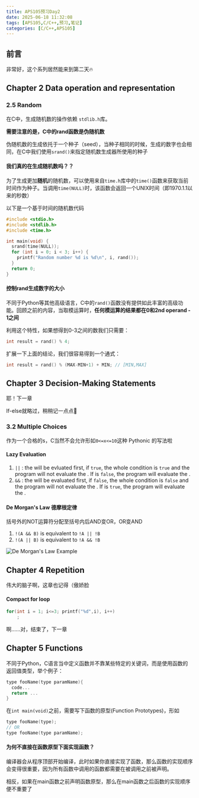 ```yaml
---
title: APS105预习Day2
date: 2025-06-18 11:32:08
tags: [APS105,C/C++,预习,笔记]
categories: [C/C++,APS105]
---
```

## 前言

非常好，这个系列居然能来到第二天🔥

## Chapter 2 Data operation and representation

### 2.5 Random

在C中，生成随机数的操作依赖 `stdlib.h`库。

**需要注意的是，C中的rand函数是伪随机数**

伪随机数的生成依托于一个种子（seed），当种子相同的时候，生成的数字也会相同，在C中我们使用`srand()`来指定随机数生成器所使用的种子

#### 我们真的在生成随机数吗？？

为了生成更加**随机**的随机数，可以使用来自`time.h`库中的`time()`函数来获取当前时间作为种子。当调用`time(NULL)`时，该函数会返回一个UNIX时间（即1970.1.1以来的秒数）

以下是一个基于时间的随机数代码

``````c
#include <stdio.h>
#include <stdlib.h>
#include <time.h>

int main(void) {
  srand(time(NULL));
  for (int i = 0; i < 3; i++) {
    printf("Random number %d is %d\n", i, rand());
  }
  return 0;
}

``````

#### 控制rand生成数字的大小

不同于Python等其他高级语言，C中的`rand()`函数没有提供如此丰富的高级功能。回顾之前的内容，当取模运算时，**任何模运算的结果都在0和2nd operand - 1之间**

利用这个特性，如果想得到0-3之间的数我们只需要：

``````c
int result = rand() % 4;
``````

扩展一下上面的结论，我们很容易得到一个通式：

``````C
int result = rand() % (MAX-MIN+1) + MIN; // [MIN,MAX]
``````

## Chapter 3 Decision-Making Statements

耶！下一章

If-else就略过，稍稍记一点点🤏

### 3.2 Multiple Choices

作为一个合格的s，C当然不会允许形如`0<=x<=10`这种 Pythonic 的写法啦

#### Lazy Evaluation

1. **<LHS>** `||` **<RHS>**: the *<LHS>* will be evluated first, if `true`, the whole condition is `true` and the program will not evaluate the *<RHS>*. If *<LHS>* is `false`, the program will evaluate the *<RHS>*.
2. **<LHS>** `&&` **<RHS>**: the *<LHS>* will be evaluated first, if `false`, the whole condition is `false` and the program will not evaluate the *<RHS>*. If *<LHS>* is `true`, the program will evaluate the *<RHS>*.

#### De Morgan's Law 德摩根定律

括号外的NOT运算符分配至括号内后AND变OR，OR变AND

1. `!(A && B)` is equivalent to `!A || !B`
2. `!(A || B)` is equivalent to `!A && !B`

![De Morgan's Law Example](de-morgan-law-exp.png)

## Chapter 4 Repetition

伟大的脑子啊，这章也记得（傲娇脸

#### Compact for loop

``````C
for(int i = 1; i<=3; printf("%d",i), i++)
	;
``````

啊……对，结束了，下一章

## Chapter 5 Functions

不同于Python，C语言当中定义函数并不靠某些特定的关键词，而是使用函数的返回值类型，举个例子：

``````c
type fooName(type paramName){
  code...
  return ...
}
``````

在`int main(void)`之前，需要写下函数的原型(Function Prototypes)，形如

``````C
type fooName(type);
// OR
type fooName(type paramName);
``````

#### 为何不直接在函数原型下面实现函数？

编译器会从程序顶部开始编译，此时如果你直接实现了函数，那么函数的实现顺序会变得很重要，因为所有函数中调用的函数都需要在被调用之前被声明。

相反，如果在main函数之前声明函数原型，那么在main函数之后函数的实现顺序便不重要了
